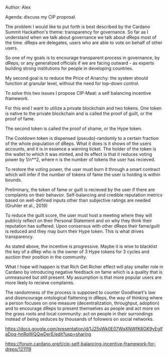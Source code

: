 Author: Alex

Agenda: discuss my CIP proposal.

The problem I would like to put forth is best described by the Cardano Summit Hackathon's theme: transparency for governance.
So far as I understand when we talk about governance we talk about dReps most of the time. dReps are delegates, users who are able to vote on behalf of other users.

So one of my goals is to encourage transparent process in governance, by dReps, or any generalized officials if we are facing outward - as experts building strong institutions for people in developing countries.

My second goal is to reduce the Price of Anarchy: the system should function at granular level, without the need for top-down control.

To solve this two issues I propose CIP-Maat: a self balancing incentive framework.

For this end I want to utilize a private blockchain and two tokens.
One token is native to the private blockchain and is called the proof of guilt, or the proof of fame.

The second token is called the proof of shame, or the Hype token.

The Cooldown token is dispensed (pseudo)-randomly to a certain fraction of the whole population of dReps. 
What it does is it shows of the users accounts, and it is in essence a warning ticket. The holder of the token is the wallet to which it was minted, and its effect is that it reduces voting power by 1/n**2, where n is the number of tokens the user has recieved.

To restore the voting power, the user must burn it through a smart contract which will infer if the number of tokens of fame the user is holding is within bounds.

Preliminary, the token of fame or guilt is recieved by the user if there are complaints on their behavior. Self-balancing and credible reputation metrics based on well-defined inputs other than subjective ratings are needed (Gruhler et al., 2019)

To reduce the guilt score, the user must host a meeting where they will publicly reflect on their Personal Statement and on why they think their reputation has suffered. Upon consensus with other dReps their fame/guilt is reduced and they may burn their Hype token. This is what drives transparency.

As stated above, the incentive is progressive. Maybe it is wise to blacklist the key of a dRep who is the owner of 3 Hype tokens for 3 cycles and auction their position in the community.

What I hope will happen is that Rich Get Richer effect will play smaller role in Cardano by introducing negative feedback on fame which is a quality that is unmeasured but still present. My assumption is that more popular users are more likely to recieve complaints.

The randomness of the process is supposed to counter Goodheart's law and disencourage ontological flattening in dReps, the way of thinking where a person focuses on one measure (decentralization, throughput, adoption) and to encourage dReps to present themselves as people and act more on the grass roots and local community: act on people in their surrondings instead of being seduces by thousands of followers on social networks.


https://docs.google.com/presentation/d/1J25sWk0E07WqXNWfK6GK9yEglfaDog-hnRqWQQwDerE/edit?usp=sharing

https://forum.cardano.org/t/cip-self-balancing-incentive-framework-for-dreps/121119
